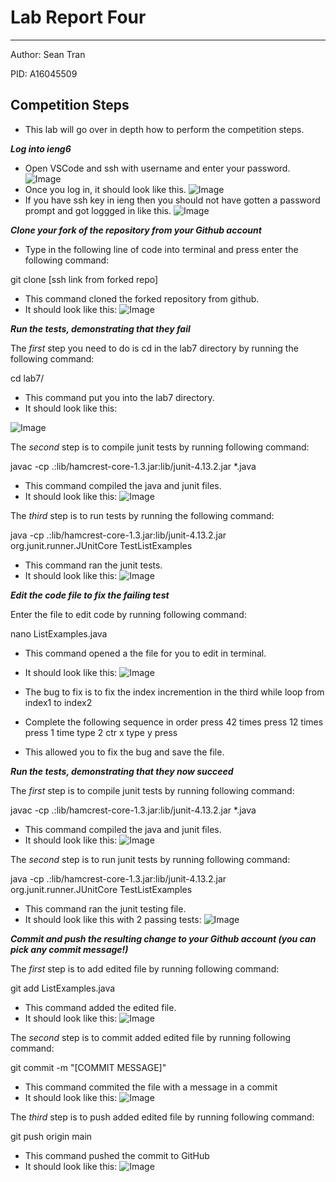 # Lab Report Four 
---
Author: Sean Tran 

PID: A16045509

## Competition Steps
* This lab will go over in depth how to perform the competition steps.
 
***Log into ieng6***
* Open VSCode and ssh with username and enter your password.
![Image](bash.PNG)	
* Once you log in, it should look like this.
![Image](logIn.PNG)
* If you have ssh key in ieng then you should not have gotten a password prompt and got loggged in like this.
![Image](2.26.0.PNG)

***Clone your fork of the repository from your Github account***
* Type in the following line of code into terminal and press enter the following command:

git clone [ssh link from forked repo] <enter>

* This command cloned the forked repository from github.
* It should look like this:
![Image](2.26.1.PNG)

***Run the tests, demonstrating that they fail***

 The _first_ step you need to do is cd in the lab7 directory by running the following command:
 
cd lab7/ <enter>
 
* This command put you into the lab7 directory.
* It should look like this:
 
![Image](2.26.2.PNG)

The _second_ step is to compile junit tests by running following command:
 
javac -cp .:lib/hamcrest-core-1.3.jar:lib/junit-4.13.2.jar *.java <enter>

* This command compiled the java and junit files.
* It should look like this:
![Image](2.26.3.PNG)

The _third_ step is to run tests by running the following command:
 
java -cp .:lib/hamcrest-core-1.3.jar:lib/junit-4.13.2.jar org.junit.runner.JUnitCore TestListExamples <enter>

* This command ran the junit tests.
* It should look like this:
![Image](2.26.4.PNG)

***Edit the code file to fix the failing test***

Enter the file to edit code by running following command:
 
nano ListExamples.java <enter>
 
* This command opened a the file for you to edit in terminal.
* It should look like this:
![Image](2.26.5.PNG)
 
* The bug to fix is to fix the index incremention in the third while loop from index1 to index2
* Complete the following sequence in order
press <down> 42 times
press <right> 12 times
press <backspace> 1 time
type 2
ctr x
type y
press <enter>

* This allowed you to fix the bug and save the file.
 
***Run the tests, demonstrating that they now succeed***

The _first_ step is to compile junit tests by running following command:
 
javac -cp .:lib/hamcrest-core-1.3.jar:lib/junit-4.13.2.jar *.java <enter>

* This command compiled the java and junit files.
* It should look like this:
![Image](2.26.3.PNG)
 
The _second_ step is to run junit tests by running following command:
 
java -cp .:lib/hamcrest-core-1.3.jar:lib/junit-4.13.2.jar org.junit.runner.JUnitCore TestListExamples <enter>

* This command ran the junit testing file.
* It should look like this with 2 passing tests:
![Image](2.26.6.PNG)

***Commit and push the resulting change to your Github account (you can pick any commit message!)***

The _first_ step is to add edited file by running following command:
 
git add ListExamples.java
 
* This command added the edited file. 
* It should look like this:
 ![Image](2.26.7.PNG)
 
The _second_ step is to commit added edited file by running following command:
 
git commit -m "[COMMIT MESSAGE]" <enter>
 
* This command commited the file with a message in a commit 
* It should look like this:
 ![Image](2.26.8.PNG)
 
The _third_ step is to push added edited file by running following command:
 
git push origin main <enter>
 
* This command pushed the commit to GitHub
* It should look like this:
 ![Image](2.26.9.PNG)


